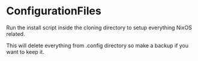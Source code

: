# ConfigurationFiles
Run the install script inside the cloning directory to setup everything NixOS related.

This will delete everything from .config directory so make a backup if you want to keep it.
